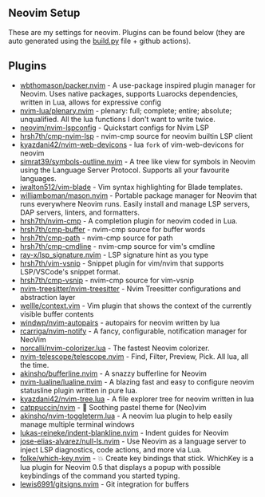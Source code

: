 ## Neovim Setup
These are my settings for neovim. Plugins can be found below (they are auto generated using the [build.py](build.py) file + github actions).

## Plugins
- [wbthomason/packer.nvim](http://github.com/wbthomason/packer.nvim) - A use-package inspired plugin manager for Neovim. Uses native packages, supports Luarocks dependencies, written in Lua, allows for expressive config
- [nvim-lua/plenary.nvim](http://github.com/nvim-lua/plenary.nvim) - plenary: full; complete; entire; absolute; unqualified. All the lua functions I don't want to write twice.
- [neovim/nvim-lspconfig](http://github.com/neovim/nvim-lspconfig) - Quickstart configs for Nvim LSP
- [hrsh7th/cmp-nvim-lsp](http://github.com/hrsh7th/cmp-nvim-lsp) - nvim-cmp source for neovim builtin LSP client
- [kyazdani42/nvim-web-devicons](http://github.com/kyazdani42/nvim-web-devicons) - lua `fork` of vim-web-devicons for neovim
- [simrat39/symbols-outline.nvim](http://github.com/simrat39/symbols-outline.nvim) - A tree like view for symbols in Neovim using the Language Server Protocol. Supports all your favourite languages.
- [jwalton512/vim-blade](http://github.com/jwalton512/vim-blade) - Vim syntax highlighting for Blade templates.
- [williamboman/mason.nvim](http://github.com/williamboman/mason.nvim) - Portable package manager for Neovim that runs everywhere Neovim runs. Easily install and manage LSP servers, DAP servers, linters, and formatters.
- [hrsh7th/nvim-cmp](http://github.com/hrsh7th/nvim-cmp) - A completion plugin for neovim coded in Lua.
- [hrsh7th/cmp-buffer](http://github.com/hrsh7th/cmp-buffer) - nvim-cmp source for buffer words
- [hrsh7th/cmp-path](http://github.com/hrsh7th/cmp-path) - nvim-cmp source for path
- [hrsh7th/cmp-cmdline](http://github.com/hrsh7th/cmp-cmdline) - nvim-cmp source for vim's cmdline
- [ray-x/lsp_signature.nvim](http://github.com/ray-x/lsp_signature.nvim) - LSP signature hint as you type
- [hrsh7th/vim-vsnip](http://github.com/hrsh7th/vim-vsnip) - Snippet plugin for vim/nvim that supports LSP/VSCode's snippet format.
- [hrsh7th/cmp-vsnip](http://github.com/hrsh7th/cmp-vsnip) - nvim-cmp source for vim-vsnip
- [nvim-treesitter/nvim-treesitter](http://github.com/nvim-treesitter/nvim-treesitter) - Nvim Treesitter configurations and abstraction layer
- [wellle/context.vim](http://github.com/wellle/context.vim) - Vim plugin that shows the context of the currently visible buffer contents
- [windwp/nvim-autopairs](http://github.com/windwp/nvim-autopairs) - autopairs for neovim written by lua
- [rcarriga/nvim-notify](http://github.com/rcarriga/nvim-notify) - A fancy, configurable, notification manager for NeoVim
- [norcalli/nvim-colorizer.lua](http://github.com/norcalli/nvim-colorizer.lua) - The fastest Neovim colorizer.
- [nvim-telescope/telescope.nvim](http://github.com/nvim-telescope/telescope.nvim) - Find, Filter, Preview, Pick. All lua, all the time.
- [akinsho/bufferline.nvim](http://github.com/akinsho/bufferline.nvim) - A snazzy bufferline for Neovim
- [nvim-lualine/lualine.nvim](http://github.com/nvim-lualine/lualine.nvim) - A blazing fast and easy to configure neovim statusline plugin written in pure lua.
- [kyazdani42/nvim-tree.lua](http://github.com/kyazdani42/nvim-tree.lua) - A file explorer tree for neovim written in lua
- [catppuccin/nvim](http://github.com/catppuccin/nvim) - 🍨 Soothing pastel theme for (Neo)vim
- [akinsho/nvim-toggleterm.lua](http://github.com/akinsho/nvim-toggleterm.lua) - A neovim lua plugin to help easily manage multiple terminal windows
- [lukas-reineke/indent-blankline.nvim](http://github.com/lukas-reineke/indent-blankline.nvim) - Indent guides  for Neovim
- [jose-elias-alvarez/null-ls.nvim](http://github.com/jose-elias-alvarez/null-ls.nvim) - Use Neovim as a language server to inject LSP diagnostics, code actions, and more via Lua.
- [folke/which-key.nvim](http://github.com/folke/which-key.nvim) - 💥   Create key bindings that stick. WhichKey is a lua plugin for Neovim 0.5 that displays a popup with possible keybindings of the command you started typing.
- [lewis6991/gitsigns.nvim](http://github.com/lewis6991/gitsigns.nvim) - Git integration for buffers

